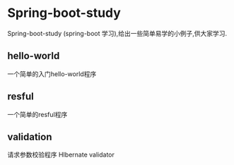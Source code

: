 # Spring-boot-study
Spring-boot-study (spring-boot 学习),给出一些简单易学的小例子,供大家学习.
## hello-world
一个简单的入门hello-world程序
## resful
一个简单的resful程序
## validation
请求参数校验程序 HIbernate validator
## 
